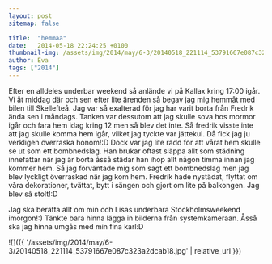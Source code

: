```yaml
---
layout: post
sitemap: false

title:  "hemmaa"
date:   2014-05-18 22:24:25 +0100
thumbnail-img: /assets/img/2014/may/6-3/20140518_221114_53791667e087c323a2dcab18.jpg
author: Eva
tags: ["2014"]
---
```


Efter en alldeles underbar weekend så anlände vi på Kallax kring 17:00 igår. Vi åt middag där och sen efter lite ärenden så begav jag mig hemmåt med bilen till Skellefteå. Jag var så exalterad för jag har varit borta från Fredrik ända sen i måndags. Tanken var dessutom att jag skulle sova hos mormor igår och fara hem idag kring 12 men så blev det inte. Så fredrik visste inte att jag skulle komma hem igår, vilket jag tyckte var jättekul. Då fick jag ju verkligen överraska honom!:D Dock var jag lite rädd för att vårat hem skulle se ut som ett bombnedslag. Han brukar oftast släppa allt som städning innefattar när jag är borta åsså städar han ihop allt någon timma innan jag kommer hem. Så jag förväntade mig som sagt ett bombnedslag men jag blev lyckligt överraskad när jag kom hem. Fredrik hade nystädat, flyttat om våra dekorationer, tvättat, bytt i sängen och gjort om lite på balkongen. Jag blev så stolt!:D 

Jag ska berätta allt om min och Lisas underbara Stockholmsweekend imorgon!:) Tänkte bara hinna lägga in bilderna från systemkameraan. Åsså ska jag hinna umgås med min fina karl:D

![]({{ '/assets/img/2014/may/6-3/20140518_221114_53791667e087c323a2dcab18.jpg'  | relative_url }})

